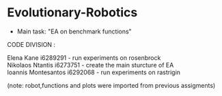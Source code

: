 # Evolutionary-Robotics

* Main task: "EA on benchmark functions"

CODE DIVISION :</br>


Elena Kane i6289291 -  run experiments on rosenbrock</br>
Nikolaos Ntantis i6273751 -  create the main sturcture of EA</br>
Ioannis Montesantos i6292068 -  run experiments on rastrigin</br>

(note: robot,functions and plots were imported from previous assigments) </br>

